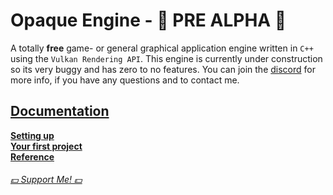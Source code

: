 # Opaque Engine - 🚧 PRE ALPHA 🚧
A totally __free__ game- or general graphical application engine written in `C++` using the `Vulkan Rendering API`. This engine is currently under construction so its very buggy and has zero to no features. You can join the [discord](https://discord.gg/fEyYPTCG) for more info, if you have any questions and to contact me.

## [Documentation](https://opaque.gitbook.io/opaque/)

**[Setting up](https://opaque.gitbook.io/opaque/setting-up-opaque/)**  
**[Your first project](https://opaque.gitbook.io/opaque/your-first-child.)**  
**[Reference](https://opaque.gitbook.io/opaque/reference/opaque-reference)**  
  
  
###### *[💵 Support Me! 💵](https://www.patreon.com/user?u=88926266)*  
